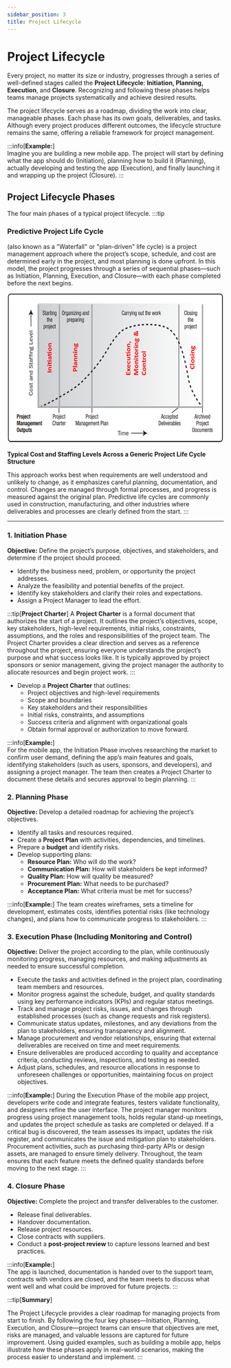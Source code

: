 ```yaml
---
sidebar_position: 3
title: Project Lifecycle
---
```


# Project Lifecycle

Every project, no matter its size or industry, progresses through a series of well-defined stages called the **Project Lifecycle**: **Initiation, Planning, Execution**, and **Closure**. Recognizing and following these phases helps teams manage projects systematically and achieve desired results.

The project lifecycle serves as a roadmap, dividing the work into clear, manageable phases. Each phase has its own goals, deliverables, and tasks. Although every project produces different outcomes, the lifecycle structure remains the same, offering a reliable framework for project management.

:::info[**Example:**]  
Imagine you are building a new mobile app. The project will start by defining what the app should do (Initiation), planning how to build it (Planning), actually developing and testing the app (Execution), and finally launching it and wrapping up the project (Closure).
:::

## Project Lifecycle Phases

The four main phases of a typical project lifecycle.
:::tip

### Predictive Project Life Cycle

(also known as a "Waterfall" or "plan-driven" life cycle) is a project management approach where the project’s scope, schedule, and cost are determined early in the project, and most planning is done upfront. In this model, the project progresses through a series of sequential phases—such as Initiation, Planning, Execution, and Closure—with each phase completed before the next begins.

<p style={{textAlign: 'center'}}><img src="/img/Project_Life_Cycle_graphic.png" alt="Project Life Cycle Graphic" width="600" height="350"></img></p>
<p style={{textAlign: 'center'}}><b>Typical Cost and Staffing Levels Across a Generic Project Life Cycle Structure</b></p>
This approach works best when requirements are well understood and unlikely to change, as it emphasizes careful planning, documentation, and control. Changes are managed through formal processes, and progress is measured against the original plan. Predictive life cycles are commonly used in construction, manufacturing, and other industries where deliverables and processes are clearly defined from the start.
:::

---

### 1. Initiation Phase

**Objective:** Define the project’s purpose, objectives, and stakeholders, and determine if the project should proceed.

- Identify the business need, problem, or opportunity the project addresses.
- Analyze the feasibility and potential benefits of the project.
- Identify key stakeholders and clarify their roles and expectations.
- Assign a Project Manager to lead the effort.

:::tip[**Project Charter**]
A **Project Charter** is a formal document that authorizes the start of a project. It outlines the project’s objectives, scope, key stakeholders, high-level requirements, initial risks, constraints, assumptions, and the roles and responsibilities of the project team. The Project Charter provides a clear direction and serves as a reference throughout the project, ensuring everyone understands the project’s purpose and what success looks like. It is typically approved by project sponsors or senior management, giving the project manager the authority to allocate resources and begin project work.
:::

- Develop a **Project Charter** that outlines:
  - Project objectives and high-level requirements
  - Scope and boundaries
  - Key stakeholders and their responsibilities
  - Initial risks, constraints, and assumptions
  - Success criteria and alignment with organizational goals
  - Obtain formal approval or authorization to move forward.

:::info[**Example:**]  
For the mobile app, the Initiation Phase involves researching the market to confirm user demand, defining the app’s main features and goals, identifying stakeholders (such as users, sponsors, and developers), and assigning a project manager. The team then creates a Project Charter to document these details and secures approval to begin planning.
:::

### 2. Planning Phase

**Objective:** Develop a detailed roadmap for achieving the project’s objectives.

- Identify all tasks and resources required.
- Create a **Project Plan** with activities, dependencies, and timelines.
- Prepare a **budget** and identify risks.
- Develop supporting plans:
  - **Resource Plan:** Who will do the work?
  - **Communication Plan:** How will stakeholders be kept informed?
  - **Quality Plan:** How will quality be measured?
  - **Procurement Plan:** What needs to be purchased?
  - **Acceptance Plan:** What criteria must be met for success?

:::info[**Example:**]
The team creates wireframes, sets a timeline for development, estimates costs, identifies potential risks (like technology changes), and plans how to communicate progress to stakeholders.
:::

### 3. Execution Phase (Including Monitoring and Control)

**Objective:** Deliver the project according to the plan, while continuously monitoring progress, managing resources, and making adjustments as needed to ensure successful completion.

- Execute the tasks and activities defined in the project plan, coordinating team members and resources.
- Monitor progress against the schedule, budget, and quality standards using key performance indicators (KPIs) and regular status meetings.
- Track and manage project risks, issues, and changes through established processes (such as change requests and risk registers).
- Communicate status updates, milestones, and any deviations from the plan to stakeholders, ensuring transparency and alignment.
- Manage procurement and vendor relationships, ensuring that external deliverables are received on time and meet requirements.
- Ensure deliverables are produced according to quality and acceptance criteria, conducting reviews, inspections, and testing as needed.
- Adjust plans, schedules, and resource allocations in response to unforeseen challenges or opportunities, maintaining focus on project objectives.

:::info[**Example:**]
During the Execution Phase of the mobile app project, developers write code and integrate features, testers validate functionality, and designers refine the user interface. The project manager monitors progress using project management tools, holds regular stand-up meetings, and updates the project schedule as tasks are completed or delayed. If a critical bug is discovered, the team assesses its impact, updates the risk register, and communicates the issue and mitigation plan to stakeholders. Procurement activities, such as purchasing third-party APIs or design assets, are managed to ensure timely delivery. Throughout, the team ensures that each feature meets the defined quality standards before moving to the next stage.
:::

### 4. Closure Phase

**Objective:** Complete the project and transfer deliverables to the customer.

- Release final deliverables.
- Handover documentation.
- Release project resources.
- Close contracts with suppliers.
- Conduct a **post-project review** to capture lessons learned and best practices.

:::info[**Example:**]  
The app is launched, documentation is handed over to the support team, contracts with vendors are closed, and the team meets to discuss what went well and what could be improved for future projects.
:::

:::tip[**Summary**]

The Project Lifecycle provides a clear roadmap for managing projects from start to finish. By following the four key phases—Initiation, Planning, Execution, and Closure—project teams can ensure that objectives are met, risks are managed, and valuable lessons are captured for future improvement. Using guided examples, such as building a mobile app, helps illustrate how these phases apply in real-world scenarios, making the process easier to understand and implement.
:::
